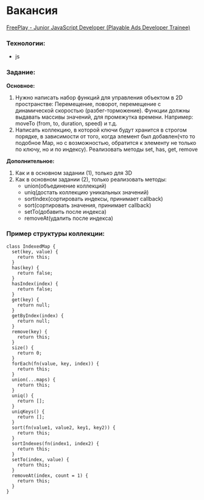 # Вакансия
[FreePlay - Junior JavaScript Developer (Playable Ads Developer Trainee)](https://rabota.by/vacancy/68074211)
### Технологии:
  - js
 
### Задание:
**Основное:**
1. Нужно написать набор функций для управления объектом в 2D пространстве:
Перемещение, поворот, перемещение с динамической скоростью (разбег-торможение).
Функции должны выдавать массивы значений, для промежутка времени. Например:
moveTo (from, to, duration, speed) и т.д.
2. Написать коллекцию, в которой ключи будут хранится в строгом порядке, в зависимости
от того, когда элемент был добавлен(что то подобное Map, но с возможностью, обратится
к элементу не только по ключу, но и по индексу).
Реализовать методы set, has, get, remove

**Дополнительное:**
1. Как и в основном задании (1), только для 3D
2. Как в основном задании (2), только реализовать методы:
    - union(объединение коллекций)
    - uniq(достать коллекцию уникальных значений)
    - sortIndex(сортировать индексы, принимает callback)
    - sort(сортировать значения, принимает callback)
    - setTo(добавить после индекса)
    - removeAt(удалить после индекса)

### Пример структуры коллекции:
```
class IndexedMap {
  set(key, value) {
    return this;
  }
  has(key) {
    return false;
  }
  hasIndex(index) {
    return false;
  }
  get(key) {
    return null;
  }
  getByIndex(index) {
    return null;
  }
  remove(key) {
    return this;
  }
  size() {
    return 0;
  }
  forEach(fn(value, key, index)) {
    return this;
  }
  union(...maps) {
    return this;
  }
  uniq() {
    return [];
  }
  uniqKeys() {
    return [];
  }
  sort(fn(value1, value2, key1, key2)) {
    return this;
  }
  sortIndexes(fn(index1, index2) {
    return this;
  }
  setTo(index, value) {
    return this;
  }
  removeAt(index, count = 1) {
    return this;
  }
}
```